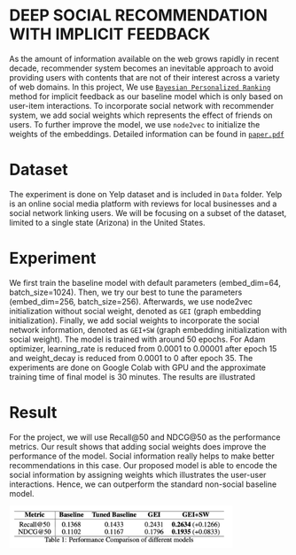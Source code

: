# DEEP SOCIAL RECOMMENDATION WITH IMPLICIT FEEDBACK

As the amount of information available on the web grows rapidly in recent decade, recommender system becomes an inevitable approach to avoid providing users with contents that are not of their interest across a variety of web domains. In this project, We use [`Bayesian Personalized Ranking`](https://arxiv.org/pdf/1205.2618.pdf) method for implicit feedback as our baseline model which is only based on user-item interactions. To incorporate social network with recommender system, we add social weights which represents the effect of friends on users. To further improve the model, we use `node2vec` to initialize the weights of the embeddings. Detailed information can be found in [`paper.pdf`](./paper.pdf)

# Dataset 
The experiment is done on Yelp dataset and is included in `Data` folder. Yelp is an online social media platform with reviews for local businesses and a social network linking users. We will be focusing on a subset of the dataset, limited to a single state (Arizona) in the United States. 

# Experiment

We first train the baseline model with default parameters (embed_dim=64, batch_size=1024). Then, we try our best to tune the parameters (embed_dim=256, batch_size=256). Afterwards, we use node2vec initialization without social weight, denoted as `GEI` (graph embedding initialization). Finally, we add social weights to incorporate the social network information, denoted as `GEI+SW` (graph embedding initialization with social weight). The model is trained with around 50 epochs. For Adam optimizer, learning_rate is reduced from 0.0001 to 0.00001 after epoch 15 and weight_decay is reduced from 0.0001 to 0 after epoch 35. The experiments are done on Google Colab with GPU and the approximate training time of final model is 30 minutes. The results are illustrated 

# Result
For the project, we will use Recall@50 and NDCG@50 as the performance metrics. Our result shows that adding social weights does improve the performance of the model. Social information really helps to make better recommendations in this case. Our proposed model is able to encode the social
information by assigning weights which illustrates the user-user interactions. Hence, we can outperform the standard non-social baseline model.

<img src="images/table.png" width="80%">


